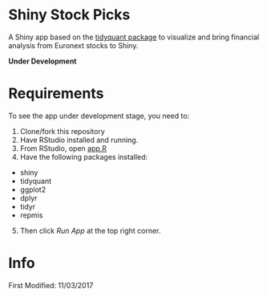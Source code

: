 # Shiny Stock Picks
A Shiny app based on the [tidyquant package](https://github.com/mdancho84/tidyquant) to visualize and bring financial analysis from Euronext stocks to Shiny.

**Under Development**

# Requirements
To see the app under development stage, you need to:

1. Clone/fork this repository
2. Have RStudio installed and running.
3. From RStudio, open [app.R](https://raw.githubusercontent.com/HBossier/ShinyStocks/master/R/app.R)
4. Have the following packages installed:
  * shiny
  * tidyquant
  * ggplot2
  * dplyr
  * tidyr
  * repmis
5. Then click *Run App* at the top right corner.
  
 
# Info
First Modified: 11/03/2017
